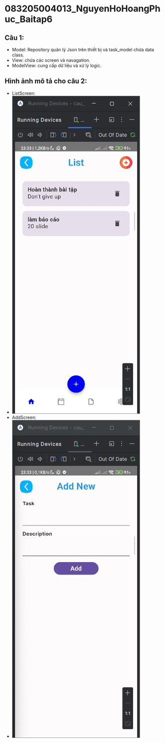 # 083205004013_NguyenHoHoangPhuc_Baitap6
## Câu 1:
- Model: Repository quản lý Json trên thiết bị và task_model chứa data class.
- View: chứa các screen và navagation.
- ModelView: cung cấp dữ liệu và xử lý logic.
## Hình ảnh mô tả cho câu 2:
- ListScreen:
- ![img.png](img.png)
- AddScreen:
- ![img_1.png](img_1.png)